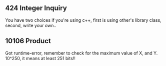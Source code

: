 ## 424 Integer Inquiry
You have two choices if you're using c++, first is using other's library
 class, second, write your own..

## 10106 Product
Got runtime-error, remember to check for the maximum value of X, and Y.
 10^250, it means at least 251 bits!!


